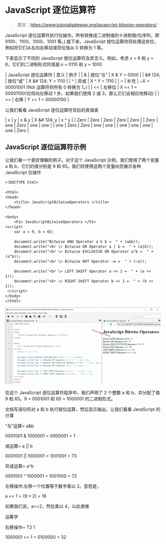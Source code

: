 # JavaScript 逐位运算符

> 原文：<https://www.tutorialgateway.org/javascript-bitwise-operators/>

JavaScript 逐位运算符执行位操作。所有转换成二进制值的十进制值(位序列，即 0100、1100、1000、1001 等。).接下来，JavaScript 按位运算符将处理这些位，例如将它们从左向右移动或将位值从 0 转换为 1 等。

下表显示了不同的 JavaScript 按位运算符及其含义。例如，考虑 x = 6 和 y = 8，它们的二进制形式的值是:x = 0110 和 y = 1000

| JavaScript 逐位运算符 | 意义 | 例子 |
| & | 按位“与” | X & Y = 0000 |
| &# 124; | 按位“或” | X &# 124; Y = 1110 |
| ^ | 异或 | X ^ Y = 1110 |
| ~ | 补充 | ~X = 00001001 (Not 运算符将所有 0 转换为 1。) |
| << | 左移位 | X << 1 = 00001100(位将向左移动 1 步。如果我们使用 2 或 3，那么它们会相应地移动) |
| >> | 右移 | Y >> 1 = 00000100 |

让我们看看 JavaScript 逐位运算符背后的真值表

| x | y | x & y | X &# 124; y | x ^ y |
| Zero | Zero | Zero | Zero | Zero |
| Zero | one | Zero | one | one |
| one | Zero | Zero | one | one |
| one | one | one | one | Zero |

## JavaScript 逐位运算符示例

让我们看一个更好理解的例子。对于这个 JavaScript 示例，我们使用了两个变量 a 和 b，它们的值分别是 9 和 65。我们将使用这两个变量向您展示各种 JavaScript 位操作

```
<!DOCTYPE html>

<html>
<head>
    <title> JavaScriptBitwiseOperators </title>
</head>

<body>
    <h1> JavaScriptBitwiseOperators </h1>
<script>
    var a = 9, b = 65;

    document.write("Bitwise AND Operator a & b =  " + (a&b));
    document.write("<br \> Bitwise OR Operator a | b =  " + (a|b));
    document.write("<br \> Bitwise EXCLUSIVE OR Operator a^b =  " + (a^b));
    document.write("<br \> Bitwise NOT Operator ~a =  " + (~a));

    document.write("<br \> LEFT SHIFT Operator a << 1 =  " + (a << 1));
    document.write("<br \> RIGHT SHIFT Operator b >> 1 =  " + (b >> 1));
 </script>
</body>
</html>
```

![JavaScript Bitwise Operators](img/0b363e447408b2a72a233d9486fa451e.png)

在这个 JavaScript 逐位运算符程序中，我们声明了 2 个整数 a 和 b，并分配了值 9 和 65。9 = 0001001 和 65 = 1000001 的二进制形式。

文档写语句将对 a 和 b 执行按位运算，然后显示输出。让我们看看 JavaScript 的计算

“与”运算= a&b

0001001 & 1000001 = 0000001 = 1

或运算= a || b

0001001 || 1000001 = 1001001 = 73

异或运算= a^b

0001001 ^ 1000001 = 1001000 = 72

左移操作:左移一个位置等于数字乘以 2。意思是，

a << 1 = (9 * 2) = 18

如果我们说，a<<2，然后乘以 4，以此类推

运筹学

右移操作= T2 1

1000001 >> 1 = 0100000 = 32